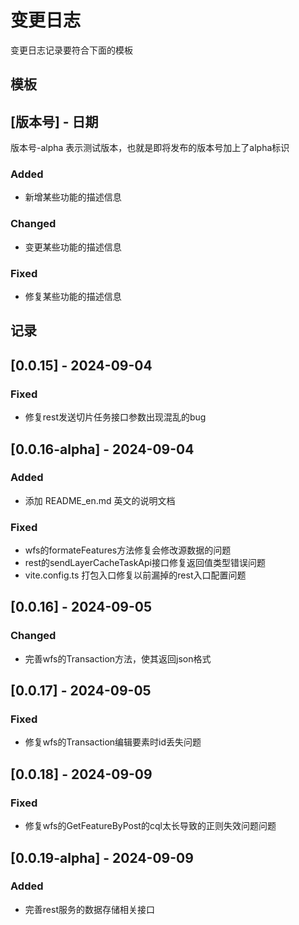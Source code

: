 # 变更日志
变更日志记录要符合下面的模板
## 模板
## [版本号] - 日期
版本号-alpha 表示测试版本，也就是即将发布的版本号加上了alpha标识
### Added
- 新增某些功能的描述信息
 
### Changed
- 变更某些功能的描述信息
 
### Fixed
- 修复某些功能的描述信息
## 记录
## [0.0.15] - 2024-09-04

### Fixed
- 修复rest发送切片任务接口参数出现混乱的bug
## [0.0.16-alpha] - 2024-09-04
### Added
- 添加 README_en.md 英文的说明文档
### Fixed
- wfs的formateFeatures方法修复会修改源数据的问题
- rest的sendLayerCacheTaskApi接口修复返回值类型错误问题
- vite.config.ts 打包入口修复以前漏掉的rest入口配置问题
## [0.0.16] - 2024-09-05
### Changed
- 完善wfs的Transaction方法，使其返回json格式
## [0.0.17] - 2024-09-05
### Fixed
- 修复wfs的Transaction编辑要素时id丢失问题
## [0.0.18] - 2024-09-09
### Fixed
- 修复wfs的GetFeatureByPost的cql太长导致的正则失效问题问题
## [0.0.19-alpha] - 2024-09-09
### Added
- 完善rest服务的数据存储相关接口


